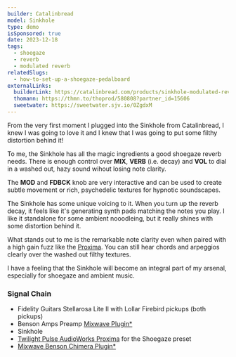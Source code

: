 ```yaml
---
builder: Catalinbread
model: Sinkhole
type: demo
isSponsored: true
date: 2023-12-18
tags:
  - shoegaze
  - reverb
  - modulated reverb
relatedSlugs:
  - how-to-set-up-a-shoegaze-pedalboard
externalLinks:
  builderLink: https://catalinbread.com/products/sinkhole-modulated-reverb
  thomann: https://thmn.to/thoprod/580808?partner_id=15606
  sweetwater: https://sweetwater.sjv.io/0ZgdxM
---
```


From the very first moment I plugged into the Sinkhole from Catalinbread, I knew I was going to love it and I knew that I was going to put some filthy distortion behind it!

To me, the Sinkhole has all the magic ingredients a good shoegaze reverb needs. There is enough control over **MIX**, **VERB** (i.e. decay) and **VOL** to dial in a washed out, hazy sound wihout losing note clarity.

The **MOD** and **FDBCK** knob are very interactive and can be used to create subtle movement or rich, psychedelic textures for hypnotic soundscapes.

The Sinkhole has some unique voicing to it. When you turn up the reverb decay, it feels like it's generating synth pads matching the notes you play. I like it standalone for some ambient nooodleing, but it really shines with some distortion behind it.

What stands out to me is the remarkable note clarity even when paired with a high gain fuzz like the [Proxima](/demos/twilight-pulse-audioworks-proxima). You can still hear chords and arpeggios clearly over the washed out filthy textures.

I have a feeling that the Sinkhole will become an integral part of my arsenal, especially for shoegaze and ambient music.

### Signal Chain

- Fidelity Guitars Stellarosa Lite II with Lollar Firebird pickups (both pickups)
- Benson Amps Preamp [Mixwave Plugin\*](https://sweetwater.sjv.io/B0N2PL)
- Sinkhole
- [Twilight Pulse AudioWorks Proxima](/demos/twilight-pulse-audioworks-proxima) for the Shoegaze preset
- [Mixwave Benson Chimera Plugin\*](https://sweetwater.sjv.io/B0N2PL)
